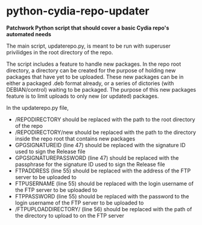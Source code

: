 python-cydia-repo-updater
=========================

**Patchwork Python script that should cover a basic Cydia repo's automated needs**

The main script, updaterepo.py, is meant to be run with superuser privilidges in the root directory of the repo.

The script includes a feature to handle new packages. In the repo root directory, a directory can be created for the purpose of holding new packages that have yet to be uploaded. These new packages can be in either a packaged .deb format already, or a series of dictories (with DEBIAN/control) waiting to be packaged.
The purpose of this new packages feature is to limit uploads to only new (or updated) packages.

In the updaterepo.py file,
* /REPODIRECTORY should be replaced with the path to the root directory of the repo
* /REPODIRECTORY/new should be replaced with the path to the directory inside the repo root that contains new packages
* GPGSIGNATUREID (line 47) should be replaced with the signature ID used to sign the Release file
* GPGSIGNATUREPASSWORD (line 47) should be replaced with the passphrase for the signature ID used to sign the Release file
* FTPADDRESS (line 55) should be replaced with the address of the FTP server to be uploaded to
* FTPUSERNAME (line 55) should be replaced with the login username of the FTP server to be uploaded to
* FTPPASSWORD (line 55) should be replaced with the password to the login username of the FTP server to be uploaded to
* /FTPUPLOADDIRECTORY/ (line 56) should be replaced with the path of the directory to upload to on the FTP server
